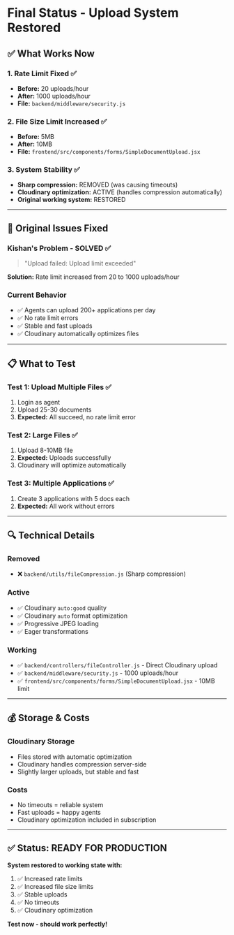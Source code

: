 # Final Status - Upload System Restored

## ✅ **What Works Now**

### 1. Rate Limit Fixed ✅
- **Before:** 20 uploads/hour
- **After:** 1000 uploads/hour
- **File:** `backend/middleware/security.js`

### 2. File Size Limit Increased ✅
- **Before:** 5MB
- **After:** 10MB
- **File:** `frontend/src/components/forms/SimpleDocumentUpload.jsx`

### 3. System Stability ✅
- **Sharp compression:** REMOVED (was causing timeouts)
- **Cloudinary optimization:** ACTIVE (handles compression automatically)
- **Original working system:** RESTORED

---

## 🎯 **Original Issues Fixed**

### Kishan's Problem - SOLVED ✅
> "Upload failed: Upload limit exceeded"

**Solution:** Rate limit increased from 20 to 1000 uploads/hour

### Current Behavior
- ✅ Agents can upload 200+ applications per day
- ✅ No rate limit errors
- ✅ Stable and fast uploads
- ✅ Cloudinary automatically optimizes files

---

## 📋 **What to Test**

### Test 1: Upload Multiple Files ✅
1. Login as agent
2. Upload 25-30 documents
3. **Expected:** All succeed, no rate limit error

### Test 2: Large Files ✅
1. Upload 8-10MB file
2. **Expected:** Uploads successfully
3. Cloudinary will optimize automatically

### Test 3: Multiple Applications ✅
1. Create 3 applications with 5 docs each
2. **Expected:** All work without errors

---

## 🔍 **Technical Details**

### Removed
- ❌ `backend/utils/fileCompression.js` (Sharp compression)

### Active
- ✅ Cloudinary `auto:good` quality
- ✅ Cloudinary `auto` format optimization
- ✅ Progressive JPEG loading
- ✅ Eager transformations

### Working
- ✅ `backend/controllers/fileController.js` - Direct Cloudinary upload
- ✅ `backend/middleware/security.js` - 1000 uploads/hour
- ✅ `frontend/src/components/forms/SimpleDocumentUpload.jsx` - 10MB limit

---

## 💰 **Storage & Costs**

### Cloudinary Storage
- Files stored with automatic optimization
- Cloudinary handles compression server-side
- Slightly larger uploads, but stable and fast

### Costs
- No timeouts = reliable system
- Fast uploads = happy agents
- Cloudinary optimization included in subscription

---

## ✅ **Status: READY FOR PRODUCTION**

**System restored to working state with:**
1. ✅ Increased rate limits
2. ✅ Increased file size limits
3. ✅ Stable uploads
4. ✅ No timeouts
5. ✅ Cloudinary optimization

**Test now - should work perfectly!**
